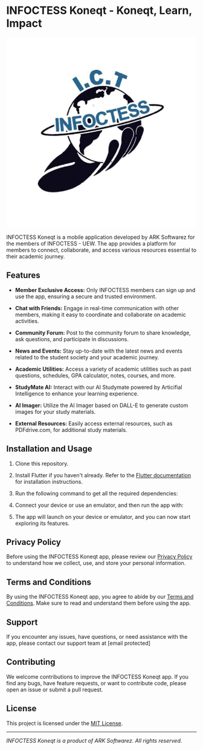 # INFOCTESS Koneqt - Koneqt, Learn, Impact

![INFOCTESS Koneqt](assets/images/infoctess_logo_bg.png)

INFOCTESS Koneqt is a mobile application developed by ARK Softwarez for the members of INFOCTESS - UEW. The app provides a platform for members to connect, collaborate, and access various resources essential to their academic journey.

## Features

- **Member Exclusive Access:** Only INFOCTESS members can sign up and use the app, ensuring a secure and trusted environment.

- **Chat with Friends:** Engage in real-time communication with other members, making it easy to coordinate and collaborate on academic activities.

- **Community Forum:** Post to the community forum to share knowledge, ask questions, and participate in discussions.

- **News and Events:** Stay up-to-date with the latest news and events related to the student society and your academic journey.

- **Academic Utilities:** Access a variety of academic utilities such as past questions, schedules, GPA calculator, notes, courses, and more.

- **StudyMate AI:** Interact with our AI Studymate powered by Articifial Intelligence to enhance your learning experience.

- **AI Imager:** Utilize the AI Imager based on DALL-E to generate custom images for your study materials.

- **External Resources:** Easily access external resources, such as PDFdrive.com, for additional study materials.

## Installation and Usage

1. Clone this repository.

2. Install Flutter if you haven't already. Refer to the [Flutter documentation](https://flutter.dev/docs/get-started/install) for installation instructions.

3. Run the following command to get all the required dependencies:

4. Connect your device or use an emulator, and then run the app with:


5. The app will launch on your device or emulator, and you can now start exploring its features.

## Privacy Policy

Before using the INFOCTESS Koneqt app, please review our [Privacy Policy](privacy.txt) to understand how we collect, use, and store your personal information.

## Terms and Conditions

By using the INFOCTESS Koneqt app, you agree to abide by our [Terms and Conditions](terms.txt). Make sure to read and understand them before using the app.

## Support

If you encounter any issues, have questions, or need assistance with the app, please contact our support team at [email protected]

## Contributing

We welcome contributions to improve the INFOCTESS Koneqt app. If you find any bugs, have feature requests, or want to contribute code, please open an issue or submit a pull request.

## License

This project is licensed under the [MIT License](License.txt).

---
*INFOCTESS Koneqt is a product of ARK Softwarez. All rights reserved.*

